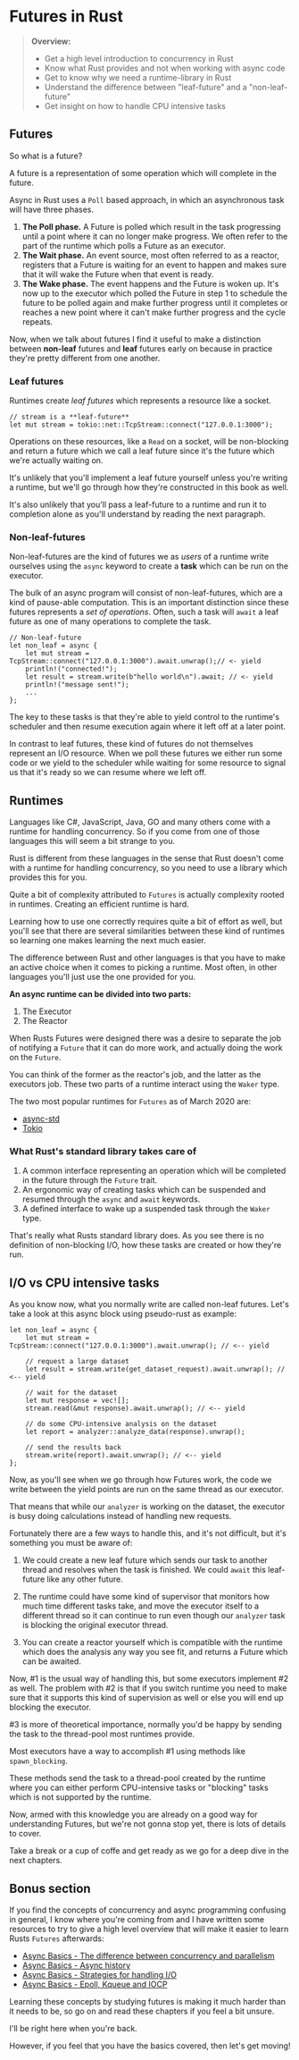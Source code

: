 # Futures in Rust

> **Overview:**
>
> - Get a high level introduction to concurrency in Rust
> - Know what Rust provides and not when working with async code
> - Get to know why we need a runtime-library in Rust
> - Understand the difference between  "leaf-future" and a "non-leaf-future"
> - Get insight on how to handle CPU intensive tasks

## Futures

So what is a future?

A future is a representation of some operation which will complete in the
future.

Async in Rust uses a `Poll` based approach, in which an asynchronous task will
have three phases.

1. **The Poll phase.** A Future is polled which result in the task progressing until
a point where it can no longer make progress. We often refer to the part of the
runtime which polls a Future as an executor.
2. **The Wait phase.** An event source, most often referred to as a reactor,
registers that a Future is waiting for an event to happen and makes sure that it
will wake the Future when that event is ready.
3. **The Wake phase.** The event happens and the Future is woken up. It's now up
to the executor which polled the Future in step 1 to schedule the future to be
polled again and make further progress until it completes or reaches a new point
where it can't make further progress and the cycle repeats.

Now, when we talk about futures I find it useful to make a distinction between
**non-leaf** futures and **leaf** futures early on because in practice they're
pretty different from one another.

### Leaf futures

Runtimes create _leaf futures_ which represents a resource like a socket.

```rust, ignore, noplaypen
// stream is a **leaf-future**
let mut stream = tokio::net::TcpStream::connect("127.0.0.1:3000");
```

Operations on these resources, like a `Read` on a socket, will be non-blocking
and return a future which we call a leaf future since it's the future which
we're actually waiting on.

It's unlikely that you'll implement a leaf future yourself unless you're writing
a runtime, but we'll go through how they're constructed in this book as well.

It's also unlikely that you'll pass a leaf-future to a runtime and run it to
completion alone as you'll understand by reading the next paragraph.

### Non-leaf-futures

Non-leaf-futures are the kind of futures we as _users_ of a runtime write
ourselves using the `async` keyword to create a **task** which can be run on the
executor.

The bulk of an async program will consist of non-leaf-futures, which are a kind
of pause-able computation. This is an important distinction since these futures represents a _set of operations_. Often, such a task will `await` a leaf future
as one of many operations to complete the task.

```rust, ignore, noplaypen, edition2018
// Non-leaf-future
let non_leaf = async {
    let mut stream = TcpStream::connect("127.0.0.1:3000").await.unwrap();// <- yield
    println!("connected!");
    let result = stream.write(b"hello world\n").await; // <- yield
    println!("message sent!");
    ...
};
```

The key to these tasks is that they're able to yield control to the runtime's
scheduler and then resume execution again where it left off at a later point.

In contrast to leaf futures, these kind of futures do not themselves represent
an I/O resource. When we poll these futures we either run some code or we yield
to the scheduler while waiting for some resource to signal us that it's ready so
we can resume where we left off.

## Runtimes

Languages like C#, JavaScript, Java, GO and many others come with a runtime
for handling concurrency. So if you come from one of those languages this will
seem a bit strange to you.

Rust is different from these languages in the sense that Rust doesn't come with
a runtime for handling concurrency, so you need to use a library which provides
this for you.

Quite a bit of complexity attributed to `Futures` is actually complexity rooted
in runtimes. Creating an efficient runtime is hard.

Learning how to use one correctly requires quite a bit of effort as well, but
you'll see that there are several similarities between these kind of runtimes so
learning one makes learning the next much easier.

The difference between Rust and other languages is that you have to make an
active choice when it comes to picking a runtime. Most often, in other languages
you'll just use the one provided for you.

**An async runtime can be divided into two parts:**

1. The Executor
2. The Reactor

When Rusts Futures were designed there was a desire to separate the job of
notifying a `Future` that it can do more work, and actually doing the work
on the `Future`.

You can think of the former as the reactor's job, and the latter as the
executors job. These two parts of a runtime interact using the `Waker` type.

The two most popular runtimes for `Futures` as of March 2020 are:

- [async-std](https://github.com/async-rs/async-std)
- [Tokio](https://github.com/tokio-rs/tokio)

### What Rust's standard library takes care of

1. A common interface representing an operation which will be completed in the
future through the `Future` trait.
2. An ergonomic way of creating tasks which can be suspended and resumed through
the `async` and `await` keywords.
3. A defined interface to wake up a suspended task through the `Waker` type.

That's really what Rusts standard library does. As you see there is no definition
of non-blocking I/O, how these tasks are created or how they're run.

## I/O vs CPU intensive tasks

As you know now, what you normally write are called non-leaf futures. Let's
take a look at this async block using pseudo-rust as example:

```rust, ignore
let non_leaf = async {
    let mut stream = TcpStream::connect("127.0.0.1:3000").await.unwrap(); // <-- yield
    
    // request a large dataset
    let result = stream.write(get_dataset_request).await.unwrap(); // <-- yield
    
    // wait for the dataset
    let mut response = vec![];
    stream.read(&mut response).await.unwrap(); // <-- yield

    // do some CPU-intensive analysis on the dataset
    let report = analyzer::analyze_data(response).unwrap();
    
    // send the results back
    stream.write(report).await.unwrap(); // <-- yield
};
```

Now, as you'll see when we go through how Futures work, the code we write between
the yield points are run on the same thread as our executor.

That means that while our `analyzer` is working on the dataset, the executor
is busy doing calculations instead of handling new requests.

Fortunately there are a few ways to handle this, and it's not difficult, but it's
something you must be aware of:

1. We could create a new leaf future which sends our task to another thread and
resolves when the task is finished. We could `await` this leaf-future like any
other future.

2. The runtime could have some kind of supervisor that monitors how much time
different tasks take, and move the executor itself to a different thread so it can
continue to run even though our `analyzer` task is blocking the original executor thread.

3. You can create a reactor yourself which is compatible with the runtime which
does the analysis any way you see fit, and returns a Future which can be awaited.

Now, #1 is the usual way of handling this, but some executors implement #2 as well.
The problem with #2 is that if you switch runtime you need to make sure that it
supports this kind of supervision as well or else you will end up blocking the
executor.

#3 is more of theoretical importance, normally you'd be happy by sending the task
to the thread-pool most runtimes provide.

Most executors have a way to accomplish #1 using methods like `spawn_blocking`.

These methods send the task to a thread-pool created by the runtime where you
can either perform CPU-intensive tasks or "blocking" tasks which is not supported
by the runtime.

Now, armed with this knowledge you are already on a good way for understanding
Futures, but we're not gonna stop yet, there is lots of details to cover. 

Take a break or a cup of coffe and get ready as we go for a deep dive in the next chapters.

## Bonus section

If you find the concepts of concurrency and async programming confusing in
general, I know where you're coming from and I have written some resources to 
try to give a high level overview that will make it easier to learn Rusts 
`Futures` afterwards:

* [Async Basics - The difference between concurrency and parallelism](https://cfsamson.github.io/book-exploring-async-basics/1_concurrent_vs_parallel.html)
* [Async Basics - Async history](https://cfsamson.github.io/book-exploring-async-basics/2_async_history.html)
* [Async Basics - Strategies for handling I/O](https://cfsamson.github.io/book-exploring-async-basics/5_strategies_for_handling_io.html)
* [Async Basics - Epoll, Kqueue and IOCP](https://cfsamson.github.io/book-exploring-async-basics/6_epoll_kqueue_iocp.html)

Learning these concepts by studying futures is making it much harder than
it needs to be, so go on and read these chapters if you feel a bit unsure. 

I'll be right here when you're back.

However, if you feel that you have the basics covered, then let's get moving!

[async_std]: https://github.com/async-rs/async-std
[tokio]: https://github.com/tokio-rs/tokio
[compat_info]: https://rust-lang.github.io/futures-rs/blog/2019/04/18/compatibility-layer.html
[futures_rs]: https://github.com/rust-lang/futures-rs
